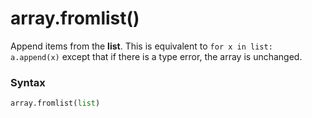 # array.fromlist()

Append items from the **list**. This is equivalent to `for x in list: a.append(x)` except that if there is a type error, the array is unchanged.

### Syntax

```python
array.fromlist(list)
```